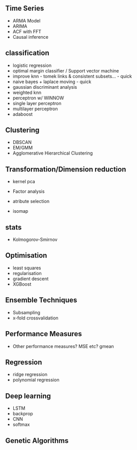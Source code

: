 Time Series
-----------
<!-- * ACF  -->
<!-- * PACF -->
<!-- * AR Model -->
<!-- * MA Model -->
* ARMA Model
* ARIMA
* ACF with FFT
* Causal inference

classification
--------------
<!-- * k-means -->
<!-- * k-nearest -->
<!-- * binary decision tree -->
<!-- * random forest -->
<!-- * naive bayes -->
* logistic regression
* optimal margin classifier / Support vector machine
* improve knn - tomek links & consistent subsets... - quick
* naive bayes + laplace moving - quick
* gaussian discriminant analysis
* weighted knn
* perceptron w/ WINNOW
* single layer perceptron
* multilayer perceptron
* adaboost

Clustering
---------
<!-- * k-means -->
<!-- * mean-shift -->
* DBSCAN
* EM/GMM
* Agglomerative Hierarchical Clustering

Transformation/Dimension reduction
---------------------------------
<!-- * feature scaling -->
<!-- * PCA -->
<!-- * z-value feature scaling -->
* kernel pca
* Factor analysis
* atribute selection

* isomap

stats
-----
* Kolmogorov-Smirnov

Optimisation
------------
<!-- * grid search -->
* least squares
* regularisation
* gradient descent
* XGBoost

Ensemble Techniques
------------------
* Subsampling
* x-fold crossvalidation

Performance Measures
--------------------
<!-- * metrics - precision, recall & confusion matrix -->
* Other performance measures? MSE etc? gmean


Regression
----------
<!-- * linear regression -->
* ridge regression
* polynomial regression


Deep learning
-------------
* LSTM
* backprop
* CNN
* softmax


Genetic Algorithms
-----------------
